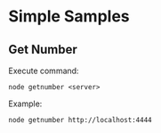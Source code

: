 # Simple Samples

## Get Number

Execute command:

```
node getnumber <server>
```

Example:

```
node getnumber http://localhost:4444
```


